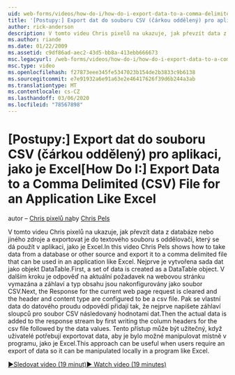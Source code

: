 ```yaml
---
uid: web-forms/videos/how-do-i/how-do-i-export-data-to-a-comma-delimited-csv-file-for-an-application-like-excel
title: '[Postupy:] Export dat do souboru CSV (čárkou oddělený) pro aplikaci, jako je Excel | Microsoft Docs'
author: rick-anderson
description: V tomto videu Chris pixelů na ukazuje, jak převzít data z databáze nebo jiného zdroje a exportovat je do souboru s oddělovači, který je možné použít v aplikaci...
ms.author: riande
ms.date: 01/22/2009
ms.assetid: c9df86ad-aec2-43d5-bb8a-413ebb666673
msc.legacyurl: /web-forms/videos/how-do-i/how-do-i-export-data-to-a-comma-delimited-csv-file-for-an-application-like-excel
msc.type: video
ms.openlocfilehash: f27873eee345fe5347023b154de2b3833c9b6138
ms.sourcegitcommit: e7e91932a6e91a63e2e46417626f39d6b244a3ab
ms.translationtype: MT
ms.contentlocale: cs-CZ
ms.lasthandoff: 03/06/2020
ms.locfileid: "78567898"
---
```

# <a name="how-do-i-export-data-to-a-comma-delimited-csv-file-for-an-application-like-excel"></a><span data-ttu-id="789d8-103">[Postupy:] Export dat do souboru CSV (čárkou oddělený) pro aplikaci, jako je Excel</span><span class="sxs-lookup"><span data-stu-id="789d8-103">[How Do I:] Export Data to a Comma Delimited (CSV) File for an Application Like Excel</span></span>

<span data-ttu-id="789d8-104">autor – [Chris pixelů na](https://twitter.com/chrispels)</span><span class="sxs-lookup"><span data-stu-id="789d8-104">by [Chris Pels](https://twitter.com/chrispels)</span></span>

<span data-ttu-id="789d8-105">V tomto videu Chris pixelů na ukazuje, jak převzít data z databáze nebo jiného zdroje a exportovat je do textového souboru s oddělovači, který se dá použít v aplikaci, jako je Excel.</span><span class="sxs-lookup"><span data-stu-id="789d8-105">In this video Chris Pels shows how to take data from a database or other source and export it to a comma delimited file that can be used in an application like Excel.</span></span> <span data-ttu-id="789d8-106">Nejprve je vytvořena sada dat jako objekt DataTable.</span><span class="sxs-lookup"><span data-stu-id="789d8-106">First, a set of data is created as a DataTable object.</span></span> <span data-ttu-id="789d8-107">V dalším kroku je odpověď na aktuální požadavek na webovou stránku vymazána a záhlaví a typ obsahu jsou nakonfigurovány jako soubor CSV.</span><span class="sxs-lookup"><span data-stu-id="789d8-107">Next, the Response for the current web page request is cleared and the header and content type are configured to be a csv file.</span></span> <span data-ttu-id="789d8-108">Pak se vlastní data do datového proudu odpovědí přidají tak, že nejprve napíšete záhlaví sloupců pro soubor CSV následovaný hodnotami dat.</span><span class="sxs-lookup"><span data-stu-id="789d8-108">Then the actual data is added to the response stream by first writing the column headers for the csv file followed by the data values.</span></span> <span data-ttu-id="789d8-109">Tento přístup může být užitečný, když uživatelé potřebují exportovat data, aby je bylo možné manipulovat místně v programu, jako je Excel.</span><span class="sxs-lookup"><span data-stu-id="789d8-109">This approach can be useful when users require an export of data so it can be manipulated locally in a program like Excel.</span></span>

[<span data-ttu-id="789d8-110">&#9654;Sledovat video (19 minut)</span><span class="sxs-lookup"><span data-stu-id="789d8-110">&#9654; Watch video (19 minutes)</span></span>](https://channel9.msdn.com/Blogs/ASP-NET-Site-Videos/how-do-i-export-data-to-a-comma-delimited-csv-file-for-an-application-like-excel)
